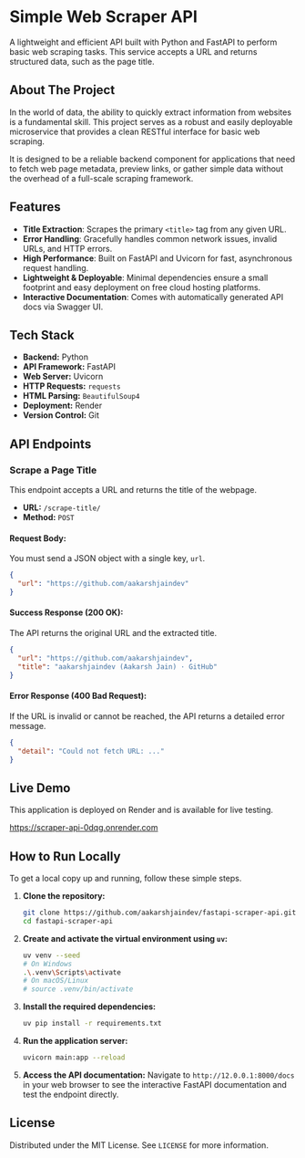 

# Simple Web Scraper API

A lightweight and efficient API built with Python and FastAPI to perform basic web scraping tasks. This service accepts a URL and returns structured data, such as the page title.

## About The Project

In the world of data, the ability to quickly extract information from websites is a fundamental skill. This project serves as a robust and easily deployable microservice that provides a clean RESTful interface for basic web scraping.

It is designed to be a reliable backend component for applications that need to fetch web page metadata, preview links, or gather simple data without the overhead of a full-scale scraping framework.

## Features

-   **Title Extraction**: Scrapes the primary `<title>` tag from any given URL.
-   **Error Handling**: Gracefully handles common network issues, invalid URLs, and HTTP errors.
-   **High Performance**: Built on FastAPI and Uvicorn for fast, asynchronous request handling.
-   **Lightweight & Deployable**: Minimal dependencies ensure a small footprint and easy deployment on free cloud hosting platforms.
-   **Interactive Documentation**: Comes with automatically generated API docs via Swagger UI.

## Tech Stack

-   **Backend:** Python
-   **API Framework:** FastAPI
-   **Web Server:** Uvicorn
-   **HTTP Requests:** `requests`
-   **HTML Parsing:** `BeautifulSoup4`
-   **Deployment:** Render
-   **Version Control:** Git

## API Endpoints

### Scrape a Page Title

This endpoint accepts a URL and returns the title of the webpage.

-   **URL:** `/scrape-title/`
-   **Method:** `POST`

#### Request Body:

You must send a JSON object with a single key, `url`.

```json
{
  "url": "https://github.com/aakarshjaindev"
}
```

#### Success Response (200 OK):

The API returns the original URL and the extracted title.

```json
{
  "url": "https://github.com/aakarshjaindev",
  "title": "aakarshjaindev (Aakarsh Jain) · GitHub"
}
```

#### Error Response (400 Bad Request):

If the URL is invalid or cannot be reached, the API returns a detailed error message.

```json
{
  "detail": "Could not fetch URL: ..."
}
```

## Live Demo

This application is deployed on Render and is available for live testing.

https://scraper-api-0dqg.onrender.com
## How to Run Locally

To get a local copy up and running, follow these simple steps.

1.  **Clone the repository:**
    ```sh
    git clone https://github.com/aakarshjaindev/fastapi-scraper-api.git
    cd fastapi-scraper-api
    ```

2.  **Create and activate the virtual environment using `uv`:**
    ```sh
    uv venv --seed
    # On Windows
    .\.venv\Scripts\activate
    # On macOS/Linux
    # source .venv/bin/activate
    ```

3.  **Install the required dependencies:**
    ```sh
    uv pip install -r requirements.txt
    ```

4.  **Run the application server:**
    ```sh
    uvicorn main:app --reload
    ```

5.  **Access the API documentation:**
    Navigate to `http://12.0.0.1:8000/docs` in your web browser to see the interactive FastAPI documentation and test the endpoint directly.

## License

Distributed under the MIT License. See `LICENSE` for more information.



